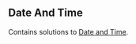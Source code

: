 
## Date And Time
Contains solutions to [Date and Time](https://www.hackerrank.com/domains/python?filters%5Bsubdomains%5D%5B%5D=py-date-time).

<br/>